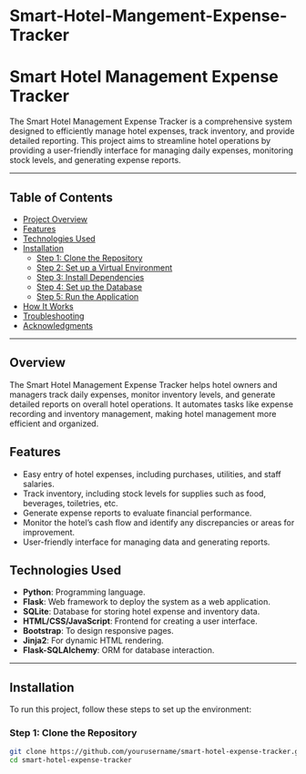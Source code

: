 # Smart-Hotel-Mangement-Expense-Tracker
# Smart Hotel Management Expense Tracker

The Smart Hotel Management Expense Tracker is a comprehensive system designed to efficiently manage hotel expenses, track inventory, and provide detailed reporting. This project aims to streamline hotel operations by providing a user-friendly interface for managing daily expenses, monitoring stock levels, and generating expense reports.

---

## **Table of Contents**
- [Project Overview](#project-overview)
- [Features](#features)
- [Technologies Used](#technologies-used)
- [Installation](#installation)
  - [Step 1: Clone the Repository](#step-1-clone-the-repository)
  - [Step 2: Set up a Virtual Environment](#step-2-set-up-a-virtual-environment)
  - [Step 3: Install Dependencies](#step-3-install-dependencies)
  - [Step 4: Set up the Database](#step-4-set-up-the-database)
  - [Step 5: Run the Application](#step-5-run-the-application)
- [How It Works](#how-it-works)
- [Troubleshooting](#troubleshooting)
- [Acknowledgments](#acknowledgments)

---

## Overview
The Smart Hotel Management Expense Tracker helps hotel owners and managers track daily expenses, monitor inventory levels, and generate detailed reports on overall hotel operations. It automates tasks like expense recording and inventory management, making hotel management more efficient and organized.

## Features
- Easy entry of hotel expenses, including purchases, utilities, and staff salaries.
- Track inventory, including stock levels for supplies such as food, beverages, toiletries, etc.
- Generate expense reports to evaluate financial performance.
- Monitor the hotel’s cash flow and identify any discrepancies or areas for improvement.
- User-friendly interface for managing data and generating reports.

## **Technologies Used**
- **Python**: Programming language.
- **Flask**: Web framework to deploy the system as a web application.
- **SQLite**: Database for storing hotel expense and inventory data.
- **HTML/CSS/JavaScript**: Frontend for creating a user interface.
- **Bootstrap**: To design responsive pages.
- **Jinja2**: For dynamic HTML rendering.
- **Flask-SQLAlchemy**: ORM for database interaction.

---

## Installation
To run this project, follow these steps to set up the environment:

### **Step 1: Clone the Repository**
```bash
git clone https://github.com/yourusername/smart-hotel-expense-tracker.git
cd smart-hotel-expense-tracker

 
